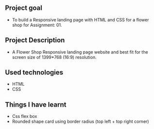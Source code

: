 
## Project goal

* To build a Responsive landing page with HTML and CSS for a flower shop for Assignment: 01.

## Project Description

* A Flower Shop Responsive landing page website and best fit for the screen size of 1399*768 (16:9) resolution.

## Used technologies

* HTML
* CSS

## Things I have learnt

* Css flex box
* Rounded shape card using border radius (top left + top right corner)


